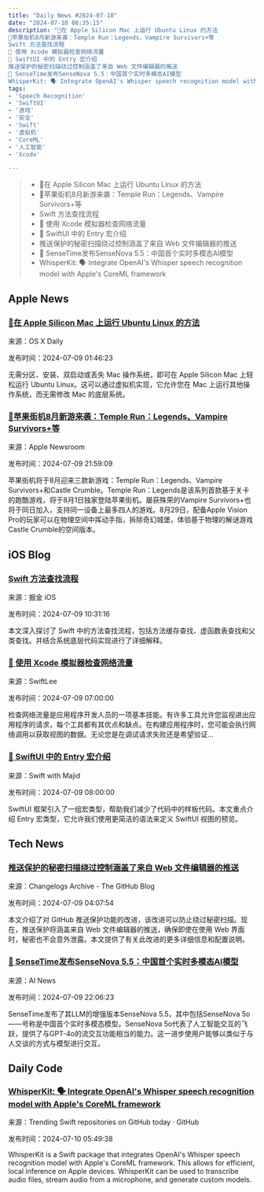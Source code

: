 ```yaml
---
title: "Daily News #2024-07-10"
date: "2024-07-10 08:35:15"
description: "🌟在 Apple Silicon Mac 上运行 Ubuntu Linux 的方法
🌟苹果街机8月新游来袭：Temple Run：Legends、Vampire Survivors+等
Swift 方法查找流程
🧐 使用 Xcode 模拟器检查网络流量
🌟 SwiftUI 中的 Entry 宏介绍
推送保护的秘密扫描绕过控制涵盖了来自 Web 文件编辑器的推送
🎉 SenseTime发布SenseNova 5.5：中国首个实时多模态AI模型
WhisperKit: 🗣️ Integrate OpenAI's Whisper speech recognition model with Apple's CoreML framework"
tags: 
- 'Speech Recognition'
- 'SwiftUI'
- '游戏'
- '安全'
- 'Swift'
- '虚拟机'
- 'CoreML'
- '人工智能'
- 'Xcode'

---
```


> - 🌟在 Apple Silicon Mac 上运行 Ubuntu Linux 的方法
> - 🌟苹果街机8月新游来袭：Temple Run：Legends、Vampire Survivors+等
> - Swift 方法查找流程
> - 🧐 使用 Xcode 模拟器检查网络流量
> - 🌟 SwiftUI 中的 Entry 宏介绍
> - 推送保护的秘密扫描绕过控制涵盖了来自 Web 文件编辑器的推送
> - 🎉 SenseTime发布SenseNova 5.5：中国首个实时多模态AI模型
> - WhisperKit: 🗣️ Integrate OpenAI's Whisper speech recognition model with Apple's CoreML framework

## Apple News

### [🌟在 Apple Silicon Mac 上运行 Ubuntu Linux 的方法](https://osxdaily.com/2024/07/08/how-to-run-ubuntu-linux-on-apple-silicon-mac/)

来源：OS X Daily

发布时间：2024-07-09 01:46:23

无需分区、安装、双启动或丢失 Mac 操作系统，即可在 Apple Silicon Mac 上轻松运行 Ubuntu Linux。这可以通过虚拟机实现，它允许您在 Mac 上运行其他操作系统，而无需修改 Mac 的底层系统。

### [🌟苹果街机8月新游来袭：Temple Run：Legends、Vampire Survivors+等](https://www.apple.com/newsroom/2024/07/three-new-games-come-to-apple-arcade-in-august-including-temple-run-legends/)

来源：Apple Newsroom

发布时间：2024-07-09 21:59:09

苹果街机将于8月迎来三款新游戏：Temple Run：Legends、Vampire Survivors+和Castle Crumble。Temple Run：Legends是该系列首款基于关卡的跑酷游戏，将于8月1日独家登陆苹果街机。屡获殊荣的Vampire Survivors+也将于同日加入，支持同一设备上最多四人的游戏。8月29日，配备Apple Vision Pro的玩家可以在物理空间中挥动手指，拆除奇幻城堡，体验基于物理的解谜游戏Castle Crumble的空间版本。

## iOS Blog

### [Swift 方法查找流程](https://juejin.cn/post/7389145163858935859)

来源：掘金 iOS

发布时间：2024-07-09 10:31:16

本文深入探讨了 Swift 中的方法查找流程，包括方法缓存查找、虚函数表查找和父类查找。并结合系统底层代码实现进行了详细解释。

### [🧐 使用 Xcode 模拟器检查网络流量](https://www.avanderlee.com/xcode/inspect-network-traffic-simulator/)

来源：SwiftLee

发布时间：2024-07-09 07:00:00

检查网络流量是应用程序开发人员的一项基本技能。有许多工具允许您监视进出应用程序的请求，每个工具都有其优点和缺点。在构建应用程序时，您可能会执行网络调用以获取视图的数据。无论您是在调试请求失败还是希望验证...

### [🌟 SwiftUI 中的 Entry 宏介绍](https://swiftwithmajid.com/2024/07/09/introducing-entry-macro-in-swiftui/)

来源：Swift with Majid

发布时间：2024-07-09 08:00:00

SwiftUI 框架引入了一组宏类型，帮助我们减少了代码中的样板代码。本文重点介绍 Entry 宏类型，它允许我们使用更简洁的语法来定义 SwiftUI 视图的预览。

## Tech News

### [推送保护的秘密扫描绕过控制涵盖了来自 Web 文件编辑器的推送](https://github.blog/changelog/2024-07-08-secret-scanning-bypass-controls-for-push-protection-covers-pushes-from-the-web-file-editor)

来源：Changelogs Archive - The GitHub Blog

发布时间：2024-07-09 04:07:54

本文介绍了对 GitHub 推送保护功能的改进，该改进可以防止绕过秘密扫描。现在，推送保护将涵盖来自 Web 文件编辑器的推送，确保即使在使用 Web 界面时，秘密也不会意外泄露。本文提供了有关此改进的更多详细信息和配置说明。

### [🎉 SenseTime发布SenseNova 5.5：中国首个实时多模态AI模型](https://www.artificialintelligence-news.com/2024/07/09/sensetime-sensenova-china-real-time-multimodal-ai-model/)

来源：AI News

发布时间：2024-07-09 22:06:23

SenseTime发布了其LLM的增强版本SenseNova 5.5，其中包括SenseNova 5o——号称是中国首个实时多模态模型。SenseNova 5o代表了人工智能交互的飞跃，提供了与GPT-4o的流交互功能相当的能力。这一进步使用户能够以类似于与人交谈的方式与模型进行交互。

## Daily Code

### [WhisperKit: 🗣️ Integrate OpenAI's Whisper speech recognition model with Apple's CoreML framework](https://github.com/argmaxinc/WhisperKit)

来源：Trending Swift repositories on GitHub today · GitHub

发布时间：2024-07-10 05:49:38

WhisperKit is a Swift package that integrates OpenAI's Whisper speech recognition model with Apple's CoreML framework. This allows for efficient, local inference on Apple devices. WhisperKit can be used to transcribe audio files, stream audio from a microphone, and generate custom models.
